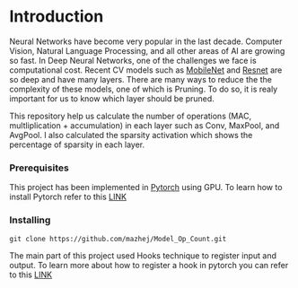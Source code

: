 # Introduction
Neural Networks have become very popular in the last decade. Computer Vision, Natural Language Processing, and all other areas of AI are growing so fast.
In Deep Neural Networks, one of the challenges we face is computational cost. Recent CV models such as [MobileNet](https://pytorch.org/hub/pytorch_vision_mobilenet_v2/) and [Resnet](https://pytorch.org/hub/pytorch_vision_resnet/) are so deep and have many layers.
There are many ways to reduce the the complexity of these models, one of which is Pruning. To do so, it is realy important for us to know which layer should be pruned.

This repository help us calculate the number of operations (MAC, multliplication + accumulation) in each layer such as Conv, MaxPool, and AvgPool. I also calculated the sparsity activation which shows the percentage of sparsity in each layer.

### Prerequisites
This project has been implemented in [Pytorch](https://pytorch.org/) using GPU. To learn how to install Pytorch refer to this [LINK](https://pytorch.org/get-started/locally/)

### Installing 
```
git clone https://github.com/mazhej/Model_Op_Count.git
```
The main part of this project used Hooks technique to register input and output. To learn more about how to register a hook in pytorch you can refer to this [LINK](https://pytorch.org/tutorials/beginner/former_torchies/nnft_tutorial.html?highlight=hooks)

